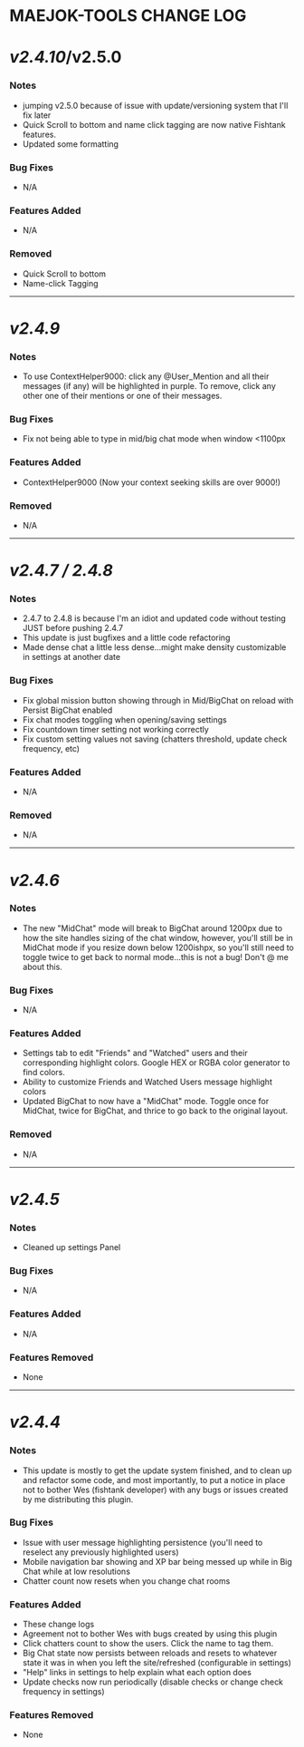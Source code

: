 # MAEJOK-TOOLS CHANGE LOG

# **_v2.4.10_**/v2.5.0

### Notes

- jumping v2.5.0 because of issue with update/versioning system that I'll fix later
- Quick Scroll to bottom and name click tagging are now native Fishtank features.
- Updated some formatting

### Bug Fixes

- N/A

### Features Added

- N/A

### Removed

- Quick Scroll to bottom
- Name-click Tagging

---

# **_v2.4.9_**

### Notes

- To use ContextHelper9000: click any @User_Mention and all their messages (if any) will be highlighted in purple. To remove, click any other one of their mentions or one of their messages.

### Bug Fixes

- Fix not being able to type in mid/big chat mode when window <1100px

### Features Added

- ContextHelper9000 (Now your context seeking skills are over 9000!)

### Removed

- N/A

---

# **_v2.4.7 / 2.4.8_**

### Notes

- 2.4.7 to 2.4.8 is because I'm an idiot and updated code without testing JUST before pushing 2.4.7
- This update is just bugfixes and a little code refactoring
- Made dense chat a little less dense...might make density customizable in settings at another date

### Bug Fixes

- Fix global mission button showing through in Mid/BigChat on reload with Persist BigChat enabled
- Fix chat modes toggling when opening/saving settings
- Fix countdown timer setting not working correctly
- Fix custom setting values not saving (chatters threshold, update check frequency, etc)

### Features Added

- N/A

### Removed

- N/A

---

# **_v2.4.6_**

### Notes

- The new "MidChat" mode will break to BigChat around 1200px due to how the site handles sizing of the chat window, however, you'll still be in MidChat mode if you resize down below 1200ishpx, so you'll still need to toggle twice to get back to normal mode...this is not a bug! Don't @ me about this.

### Bug Fixes

- N/A

### Features Added

- Settings tab to edit "Friends" and "Watched" users and their corresponding highlight colors. Google HEX or RGBA color generator to find colors.
- Ability to customize Friends and Watched Users message highlight colors
- Updated BigChat to now have a "MidChat" mode. Toggle once for MidChat, twice for BigChat, and thrice to go back to the original layout.

### Removed

- N/A

---

# **_v2.4.5_**

### Notes

- Cleaned up settings Panel

### Bug Fixes

- N/A

### Features Added

- N/A

### Features Removed

- None

---

# **_v2.4.4_**

### Notes

- This update is mostly to get the update system finished, and to clean up and refactor some code, and most importantly, to put a notice in place not to bother Wes (fishtank developer) with any bugs or issues created by me distributing this plugin.

### Bug Fixes

- Issue with user message highlighting persistence (you'll need to reselect any previously highlighted users)
- Mobile navigation bar showing and XP bar being messed up while in Big Chat while at low resolutions
- Chatter count now resets when you change chat rooms

### Features Added

- These change logs
- Agreement not to bother Wes with bugs created by using this plugin
- Click chatters count to show the users. Click the name to tag them.
- Big Chat state now persists between reloads and resets to whatever state it was in when you left the site/refreshed (configurable in settings)
- "Help" links in settings to help explain what each option does
- Update checks now run periodically (disable checks or change check frequency in settings)

### Features Removed

- None
